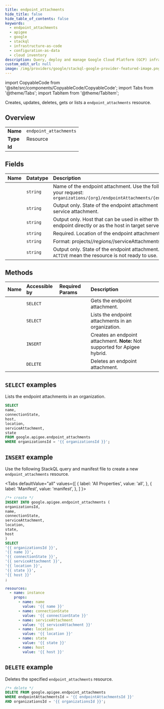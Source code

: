 ```yaml
---
title: endpoint_attachments
hide_title: false
hide_table_of_contents: false
keywords:
  - endpoint_attachments
  - apigee
  - google
  - stackql
  - infrastructure-as-code
  - configuration-as-data
  - cloud inventory
description: Query, deploy and manage Google Cloud Platform (GCP) infrastructure and resources using SQL
custom_edit_url: null
image: /img/providers/google/stackql-google-provider-featured-image.png
---
```


import CopyableCode from '@site/src/components/CopyableCode/CopyableCode';
import Tabs from '@theme/Tabs';
import TabItem from '@theme/TabItem';

Creates, updates, deletes, gets or lists a <code>endpoint_attachments</code> resource.

## Overview
<table><tbody>
<tr><td><b>Name</b></td><td><code>endpoint_attachments</code></td></tr>
<tr><td><b>Type</b></td><td>Resource</td></tr>
<tr><td><b>Id</b></td><td><CopyableCode code="google.apigee.endpoint_attachments" /></td></tr>
</tbody></table>

## Fields
| Name | Datatype | Description |
|:-----|:---------|:------------|
| <CopyableCode code="name" /> | `string` | Name of the endpoint attachment. Use the following structure in your request: `organizations/{org}/endpointAttachments/{endpoint_attachment}` |
| <CopyableCode code="connectionState" /> | `string` | Output only. State of the endpoint attachment connection to the service attachment. |
| <CopyableCode code="host" /> | `string` | Output only. Host that can be used in either the HTTP target endpoint directly or as the host in target server. |
| <CopyableCode code="location" /> | `string` | Required. Location of the endpoint attachment. |
| <CopyableCode code="serviceAttachment" /> | `string` | Format: projects/*/regions/*/serviceAttachments/* |
| <CopyableCode code="state" /> | `string` | Output only. State of the endpoint attachment. Values other than `ACTIVE` mean the resource is not ready to use. |

## Methods
| Name | Accessible by | Required Params | Description |
|:-----|:--------------|:----------------|:------------|
| <CopyableCode code="organizations_endpoint_attachments_get" /> | `SELECT` | <CopyableCode code="endpointAttachmentsId, organizationsId" /> | Gets the endpoint attachment. |
| <CopyableCode code="organizations_endpoint_attachments_list" /> | `SELECT` | <CopyableCode code="organizationsId" /> | Lists the endpoint attachments in an organization. |
| <CopyableCode code="organizations_endpoint_attachments_create" /> | `INSERT` | <CopyableCode code="organizationsId" /> | Creates an endpoint attachment. **Note:** Not supported for Apigee hybrid. |
| <CopyableCode code="organizations_endpoint_attachments_delete" /> | `DELETE` | <CopyableCode code="endpointAttachmentsId, organizationsId" /> | Deletes an endpoint attachment. |

## `SELECT` examples

Lists the endpoint attachments in an organization.

```sql
SELECT
name,
connectionState,
host,
location,
serviceAttachment,
state
FROM google.apigee.endpoint_attachments
WHERE organizationsId = '{{ organizationsId }}'; 
```

## `INSERT` example

Use the following StackQL query and manifest file to create a new <code>endpoint_attachments</code> resource.

<Tabs
    defaultValue="all"
    values={[
        { label: 'All Properties', value: 'all', },
        { label: 'Manifest', value: 'manifest', },
    ]
}>
<TabItem value="all">

```sql
/*+ create */
INSERT INTO google.apigee.endpoint_attachments (
organizationsId,
name,
connectionState,
serviceAttachment,
location,
state,
host
)
SELECT 
'{{ organizationsId }}',
'{{ name }}',
'{{ connectionState }}',
'{{ serviceAttachment }}',
'{{ location }}',
'{{ state }}',
'{{ host }}'
;
```
</TabItem>
<TabItem value="manifest">

```yaml
resources:
  - name: instance
    props:
      - name: name
        value: '{{ name }}'
      - name: connectionState
        value: '{{ connectionState }}'
      - name: serviceAttachment
        value: '{{ serviceAttachment }}'
      - name: location
        value: '{{ location }}'
      - name: state
        value: '{{ state }}'
      - name: host
        value: '{{ host }}'

```
</TabItem>
</Tabs>

## `DELETE` example

Deletes the specified <code>endpoint_attachments</code> resource.

```sql
/*+ delete */
DELETE FROM google.apigee.endpoint_attachments
WHERE endpointAttachmentsId = '{{ endpointAttachmentsId }}'
AND organizationsId = '{{ organizationsId }}';
```
